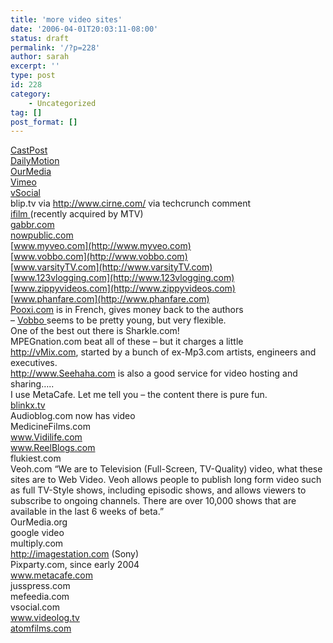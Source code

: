 ```yaml
---
title: 'more video sites'
date: '2006-04-01T20:03:11-08:00'
status: draft
permalink: '/?p=228'
author: sarah
excerpt: ''
type: post
id: 228
category:
    - Uncategorized
tag: []
post_format: []
---
```

[CastPost](http://www.castpost.com)  
[DailyMotion](http://www.dailymotion.com)  
[OurMedia](http://www.ourmedia.org)  
[Vimeo](http://www.vimeo.com)  
[vSocial](http://www.vsocial.com)  
blip.tv via http://www.cirne.com/ via techcrunch comment  
[ifilm ](http://www.ifilm.com/)(recently acquired by MTV)  
[gabbr.com](gabbr.com)  
[nowpublic.com](http://nowpublic.com)  
[www.myveo.com](http://www.myveo.com)  
[www.vobbo.com](http://www.vobbo.com)  
[www.varsityTV.com](http://www.varsityTV.com)  
[www.123vlogging.com](http://www.123vlogging.com)  
[www.zippyvideos.com](http://www.zippyvideos.com)  
[www.phanfare.com](http://www.phanfare.com)  
[Pooxi.com](http://Pooxi.com) is in French, gives money back to the authors  
– [Vobbo ](http://www.vobbo.com/)seems to be pretty young, but very flexible.  
One of the best out there is Sharkle.com!  
MPEGnation.com beat all of these – but it charges a little  
http://vMix.com, started by a bunch of ex-Mp3.com artists, engineers and executives.  
http://www.Seehaha.com is also a good service for video hosting and sharing…..  
I use MetaCafe. Let me tell you – the content there is pure fun.  
[blinkx.tv](http://blinkx.tv)  
Audioblog.com now has video  
MedicineFilms.com  
www.Vidilife.com  
www.ReelBlogs.com  
flukiest.com  
Veoh.com “We are to Television (Full-Screen, TV-Quality) video, what these sites are to Web Video. Veoh allows people to publish long form video such as full TV-Style shows, including episodic shows, and allows viewers to subscribe to ongoing channels. There are over 10,000 shows that are available in the last 6 weeks of beta.”  
OurMedia.org  
google video  
multiply.com  
http://imagestation.com (Sony)  
Pixparty.com, since early 2004  
www.metacafe.com  
jusspress.com  
mefeedia.com  
vsocial.com  
www.videolog.tv  
[atomfilms.com](http://atomfilms.com)